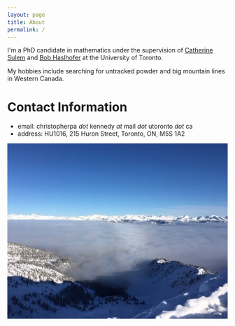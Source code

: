 ```yaml
---
layout: page
title: About
permalink: /
---
```


I'm a PhD candidate in mathematics under the supervision of [Catherine Sulem](https://www.math.toronto.edu/sulem/) and [Bob Haslhofer](https://www.math.toronto.edu/roberth/) at the University of Toronto.

My hobbies include searching for untracked powder and big mountain lines in Western Canada.

Contact Information
======

  - email: christopherpa _dot_ kennedy _at_ mail _dot_ utoronto _dot_ ca
  - address: HU1016, 215 Huron Street, Toronto, ON, M5S 1A2

![](assets/img/KHMR_clouds.jpg)

